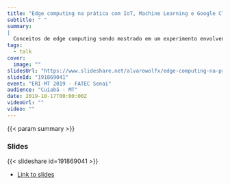 ```yaml
---
title: "Edge computing na prática com IoT, Machine Learning e Google Cloud"
subtitle: " "
summary:
|
  Conceitos de edge computing sendo mostrado em um experimento envolvendo ESP32 com cameras, um Raspberry pi rodando inferências localmente com Tensorflow e agindo como um gateway no Cloud Iot Core e uma camada serverless na nuvem que armazena os dados processados das imagens.
tags:
  - talk
cover:
  image: ""
slidesUrl: "https://www.slideshare.net/alvarowolfx/edge-computing-na-prtica-com-iot-machine-learning-e-google-cloud-191869041"
slideId: "191869041"
event: "ERI-MT 2019 - FATEC Senai"
audience: "Cuiabá - MT"
date: 2019-10-17T00:00:00Z
videoUrl: ""
video: ""
---
```


<!-- truncate -->

{{< param summary >}}
### Slides
{{< slideshare id=191869041 >}}

- [Link to slides](https://www.slideshare.net/alvarowolfx/edge-computing-na-prtica-com-iot-machine-learning-e-google-cloud-191869041)
